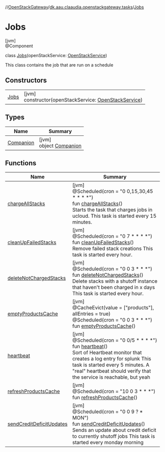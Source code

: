 //[OpenStackGateway](../../../index.md)/[dk.aau.claaudia.openstackgateway.tasks](../index.md)/[Jobs](index.md)

# Jobs

[jvm]\
@Component

class [Jobs](index.md)(openStackService: [OpenStackService](../../dk.aau.claaudia.openstackgateway.services/-open-stack-service/index.md))

This class contains the job that are run on a schedule

## Constructors

| | |
|---|---|
| [Jobs](-jobs.md) | [jvm]<br>constructor(openStackService: [OpenStackService](../../dk.aau.claaudia.openstackgateway.services/-open-stack-service/index.md)) |

## Types

| Name | Summary |
|---|---|
| [Companion](-companion/index.md) | [jvm]<br>object [Companion](-companion/index.md) |

## Functions

| Name | Summary |
|---|---|
| [chargeAllStacks](charge-all-stacks.md) | [jvm]<br>@Scheduled(cron = &quot;0 0,15,30,45 * * * *&quot;)<br>fun [chargeAllStacks](charge-all-stacks.md)()<br>Starts the task that charges jobs in ucloud. This task is started every 15 minutes. |
| [cleanUpFailedStacks](clean-up-failed-stacks.md) | [jvm]<br>@Scheduled(cron = &quot;0 7 * * * *&quot;)<br>fun [cleanUpFailedStacks](clean-up-failed-stacks.md)()<br>Remove failed stack creations This task is started every hour. |
| [deleteNotChargedStacks](delete-not-charged-stacks.md) | [jvm]<br>@Scheduled(cron = &quot;0 0 3 * * *&quot;)<br>fun [deleteNotChargedStacks](delete-not-charged-stacks.md)()<br>Delete stacks with a shutoff instance that haven't been charged in x days This task is started every hour. |
| [emptyProductsCache](empty-products-cache.md) | [jvm]<br>@CacheEvict(value = [&quot;products&quot;], allEntries = true)<br>@Scheduled(cron = &quot;0 0 3 * * *&quot;)<br>fun [emptyProductsCache](empty-products-cache.md)() |
| [heartbeat](heartbeat.md) | [jvm]<br>@Scheduled(cron = &quot;0 0/5 * * * *&quot;)<br>fun [heartbeat](heartbeat.md)()<br>Sort of Heartbeat monitor that creates a log entry for splunk This task is started every 5 minutes. A &quot;real&quot; heartbeat should verify that the service is reachable, but yeah |
| [refreshProductsCache](refresh-products-cache.md) | [jvm]<br>@Scheduled(cron = &quot;10 0 3 * * *&quot;)<br>fun [refreshProductsCache](refresh-products-cache.md)() |
| [sendCreditDeficitUpdates](send-credit-deficit-updates.md) | [jvm]<br>@Scheduled(cron = &quot;0 0 9 ? * MON&quot;)<br>fun [sendCreditDeficitUpdates](send-credit-deficit-updates.md)()<br>Sends an update about credit deficit to currently shutoff jobs This task is started every monday morning |

